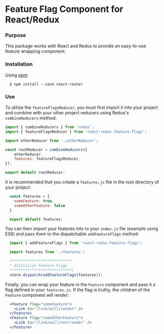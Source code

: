# Feature Flag Component for React/Redux

### Purpose

This package works with React and Redux to provide an easy-to-use feature wrapping component.

### Installation

Using [npm](https://www.npmjs.com/):
```
  $ npm install --save react-router
```

### Use

To utilize the `featureFlagsReducer`, you must first import it into your project and combine with your other project reducers using Redux's `combineReducers` method:

```js
import { combineReducers } from 'redux';
import { featureFlagsReducer } from 'react-redux-feature-flags';

import otherReducer from './otherReducer';

const rootReducer = combineReducers({
	otherReducer,
	features: featureFlagsReducer,
});

export default rootReducer;
``` 

It is recommended that you create a `features.js` file in the root directory of your project:

```js
  const features = {
    someFeature: true,
    someOtherFeature: false
  }

  export default features;
```

You can then import your features into to your `index.js` file (example using ES6) and pass them to the dispatchable `addFeatureFlags` method:

```js
  import { addFeatureFlags } from 'react-redux-feature-flags';

  import features from './features';

  /***************************
  * Initialize Feature Flags
  ****************************/
  store.dispatch(addFeatureFlags(features));
```

Finally, you can wrap your feature in the `Feature` component and pass it a flag defined in your `features.js`. If the flag is truthy, the children of the `Feature` component will render:

```jsx
  <Feature flag="someFeature">
    <Link to="/link/will/render" />
  </Feature>
  <Feature flag="someOtherFeature">
    <Link to="/link/will/not/render" />
  </Feature>
```
